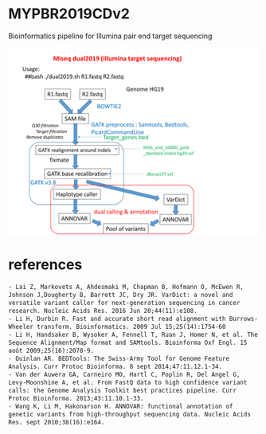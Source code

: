# MYPBR2019CDv2
Bioinformatics pipeline for Illumina pair end target sequencing

![pipeline](https://github.com/cdesterke/Pipeline_dual2019_miseq-/blob/master/pipeline.png)

# references

    - Lai Z, Markovets A, Ahdesmaki M, Chapman B, Hofmann O, McEwen R, Johnson J,Dougherty B, Barrett JC, Dry JR. VarDict: a novel and versatile variant caller for next-generation sequencing in cancer research. Nucleic Acids Res. 2016 Jun 20;44(11):e108.
    - Li H, Durbin R. Fast and accurate short read alignment with Burrows-Wheeler transform. Bioinformatics. 2009 Jul 15;25(14):1754-60
    - Li H, Handsaker B, Wysoker A, Fennell T, Ruan J, Homer N, et al. The Sequence Alignment/Map format and SAMtools. Bioinforma Oxf Engl. 15 août 2009;25(16):2078‑9. 
    - Quinlan AR. BEDTools: The Swiss-Army Tool for Genome Feature Analysis. Curr Protoc Bioinforma. 8 sept 2014;47:11.12.1-34. 
    - Van der Auwera GA, Carneiro MO, Hartl C, Poplin R, Del Angel G, Levy-Moonshine A, et al. From FastQ data to high confidence variant calls: the Genome Analysis Toolkit best practices pipeline. Curr Protoc Bioinforma. 2013;43:11.10.1-33. 
    - Wang K, Li M, Hakonarson H. ANNOVAR: functional annotation of genetic variants from high-throughput sequencing data. Nucleic Acids Res. sept 2010;38(16):e164. 
